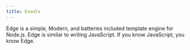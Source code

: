 ```yaml
---
title: Events
---
```


Edge is a simple, Modern, and batteries included template engine for Node.js. Edge is similar to writing JavaScript. If you know JavaScript, you know Edge.
